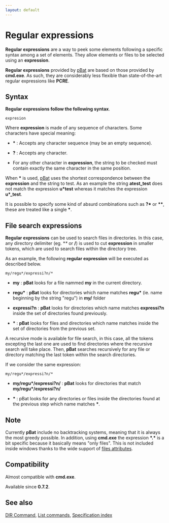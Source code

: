 ```yaml
---
layout: default
---
```

# Regular expressions

**Regular expressions** are a way to peek some elements following a specific 
syntax among a set of elements. They allow elements or files to be selected 
using an **expression**.

**Regular expressions** provided by [pBat](pbat) are based on those provided 
by **cmd.exe**. As such, they are considerably less flexible than 
state-of-the-art regular expressions like **PCRE**.

## Syntax

**Regular expressions follow the following syntax**.

    expresion

Where **expression** is made of any sequence of characters. Some characters 
have special meaning:

* **\*** : Accepts any character sequence \(may be an empty sequence\).

* **?** : Accepts any character.

* For any other character in **expression**, the string to be checked must 
  contain exactly the same character in the same position.

When **\*** is used, [pBat](../pbat) uses the shortest correspondence between 
the **expression** and the string to test. As an example the string 
**atest\_test** does not match the expression **u\*test** whereas it matches 
the expression **u\*\_test**.

It is possible to specify some kind of absurd combinations such as **?\*** or 
**\*\***, these are treated like a single **\***.

## File search expressions

**Regular expressions** can be used to search files in directories. In this 
case, any directory delimiter \(eg. **\** or **/**\) is used to cut 
**expression** in smaller tokens, which are used to search files within the 
directory tree.

As an example, the following **regular expression** will be executed as 
described below.

    my/regu*/expressi?n/*

* **my** : **pBat** looks for a file nammed **my** in the current directory.

* **regu\*** : **pBat** looks for directories which name matches **regu\*** 
  \(ie. name beginning by the string "regu"\) in **my/** folder

* **expressi?n** : **pBat** looks for directories which name matches 
  **expressi?n** inside the set of directories found previously.

* **\*** : **pBat** looks for files and directories which name matches inside 
  the set of directories from the previous set.

A recursive mode is available for file search, in this case, all the tokens 
excepting the last one are used to find directories where the recursive search 
will take place. Then, **pBat** searches recursively for any file or directory 
matching the last token within the search directories.

If we consider the same expression:

    my/regu*/expressi?n/*

* **my/regu\*/expressi?n/** : **pBat** looks for directories that match 
  **my/regu\*/expressi?n/**

* **\*** : pBat looks for any directories or files inside the directories 
  found at the previous step which name matches **\***.

## Note

Currently **pBat** include no backtracking systems, meaning that it is always 
the most greedy possible. In addition, using **cmd.exe** the expression 
**\*.\*** is a bit specific because it basically means "only files". This is 
not included inside windows thanks to the wide support of [files 
attributes](attr).

## Compatibility

Almost compatible with **cmd.exe**.

Available since **0.7.2**.

## See also

[DIR Command](../dir), [List commands](../commands), [Specification 
index](index) 

